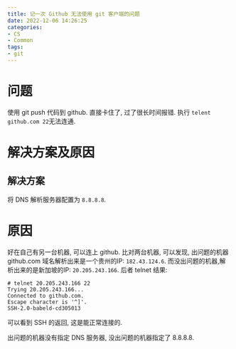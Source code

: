 ```yaml
---
title: 记一次 Github 无法使用 git 客户端的问题
date: 2022-12-06 14:26:25
categories:
- CS
- Common
tags:
- git
---
```


# 问题
使用 git push 代码到 github. 直接卡住了, 过了很长时间报错. 执行 `telent github.com 22`无法连通.

# 解决方案及原因

## 解决方案
将 DNS 解析服务器配置为 `8.8.8.8`.


# 原因
好在自己有另一台机器, 可以连上 github. 比对两台机器, 可以发现, 出问题的机器 github.com 域名解析出来是一个贵州的IP: `182.43.124.6`. 而没出问题的机器,解析出来的是新加坡的IP: `20.205.243.166`.
后者 telnet 结果:
```
# telnet 20.205.243.166 22
Trying 20.205.243.166...
Connected to github.com.
Escape character is '^]'.
SSH-2.0-babeld-cd305013
```
可以看到 SSH 的返回, 这是能正常连接的.

出问题的机器没有指定 DNS 服务器, 没出问题的机器指定了 8.8.8.8.
